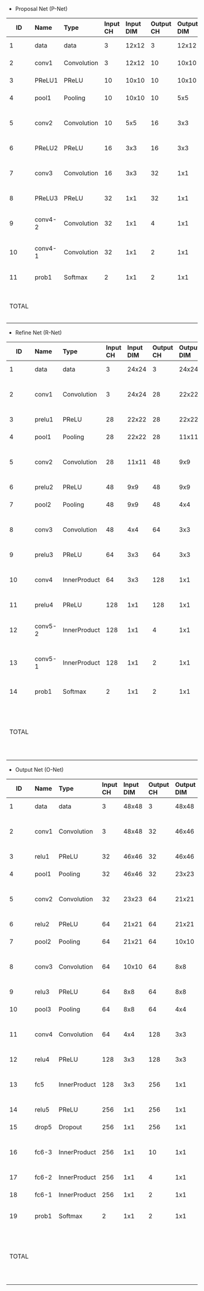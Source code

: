 * Proposal Net (P-Net)

| ID | Name | Type | Input CH | Input DIM | Output CH | Output DIM | OPS | Mem |
| -- | :--- | :--- | :--- | :--- | :--- |:--- | :--- | :--- | 
| 1	| data	| data		| 3	| 12x12	| 3	| 12x12		| activation	432 | 
| 2	| conv1	| Convolution	| 3	| 12x12	| 10	| 10x10 |	macc	27k | activation	1000 | param	280| 
| 3	| PReLU1| 	PReLU	| 	10	| 10x10	| 10	| 10x10	| comp	1000 | activation	1000 | 
| 4	| pool1	| Pooling	| 	10	| 10x10	| 10	| 5x5	| comp	1000 | activation	250 | 
| 5	| conv2	| Convolution	| 10	| 5x5	| 16	| 3x3	| macc	12.96k | activation	144<br>param	1.46k | 
| 6	| PReLU2| 	PReLU	| 	16	| 3x3	| 16	| 3x3	| comp	144 | activation	144
| 7	| conv3	| Convolution		| 16	| 3x3	| 32	| 1x1	| macc	4.61k | activation	32<br>param	4.64k | 
| 8	| PReLU3| 	PReLU		| 32	| 1x1	| 32	| 1x1	| comp	32 | activation	32| 
| 9	| conv4-2	| Convolution	| 	32	| 1x1	| 4	| 1x1 | 	macc	128 | activation	4<br>param	132| 
| 10	| conv4-1	| Convolution	| 	32	| 1x1	| 2	| 1x1	| macc	64 | activation	2<br>param	66 | 
| 11	| prob1	| Softmax		| 2	| 1x1	| 2	| 1x1 | add	2<br>div	2<br>exp	2 | activation	2 |
| TOTAL | | | | | | |	macc	44.76k<br>comp	2.18k | add	2<br>div	2<br>exp	2 | activation	3.04k<br>param	6.57k |


* Refine Net (R-Net)

| ID | Name | Type | Input CH | Input DIM | Output CH | Output DIM | OPS | Mem |
| -- | :--- | :--- | :--- | :--- | :--- |:--- | :--- | :--- | 
| 1	| data	| data		| 3	| 24x24	| 3	| 24x24 | activation	1.73k | 
| 2	| conv1	| Convolution	| 	3	| 24x24	| 28	| 22x22 | 	macc	365.9k | activation	13.55k<br>param	784 | 
| 3	| prelu1	| PReLU	| 	28	| 22x22	| 28	| 22x22 | comp	13.55k | activation	13.55k | 
| 4	| pool1	| Pooling	| 28	| 22x22	| 28	| 11x11	| comp	30.49k | activation	3.39k | 
| 5	| conv2	| Convolution		| 28	| 11x11	| 48	| 9x9	| macc	979.78k | activation	3.89k<br>param	12.14k | 
| 6	| prelu2	| PReLU		| 48	| 9x9	| 48	| 9x9 | comp	3.89k | activation	3.89k | 
| 7	| pool2	| Pooling	| 	48	| 9x9	| 48	| 4x4 | comp	6.91k | activation	768 | 
| 8	| conv3	| Convolution	| 	48	| 4x4	| 64	| 3x3 | macc	110.59k | activation	576<br>param	12.35k | 
| 9	| prelu3	| PReLU	| 64	| 3x3	| 64	| 3x3 | comp	576 | activation	576 | 
| 10	| conv4	| InnerProduct	| 	64	| 3x3	| 128	| 1x1 | macc	73.73k | activation	128<br>param	73.86k | 
| 11	| prelu4	| PReLU	| 	128	| 1x1	| 128	| 1x1	| comp	128 | activation	128 | 
| 12	| conv5-2	| InnerProduct	| 	128	| 1x1	| 4	| 1x1 | macc	512 | activation	4<br>param	516 | 
| 13	| conv5-1	| InnerProduct	| 	128	| 1x1	| 2	| 1x1 | macc	256 | activation	2<br>param	258 | 
| 14	| prob1 | 	Softmax	 | 	2	| 1x1	| 2	| 1x1 | 	add	2<br>div	2<br>exp	2 | activation	2 | 
| TOTAL | | | | | | | macc	1.53M<br>comp	55.55k<br>add	2<br>div	2<br>exp	2 | activation	42.18k<br>param	99.91k | 


* Output Net (O-Net)

| ID | Name | Type | Input CH | Input DIM | Output CH | Output DIM | OPS | Mem |
| -- | :--- | :--- | :--- | :--- | :--- |:--- | :--- | :--- | 
| 1	 | data	| data		| 3	| 48x48	| 3	| 48x48 | activation	6.91k | 
| 2	| conv1	| Convolution	| 3	| 48x48	| 32	| 46x46 | macc	1.83M | activation	67.71k<br>param	896 | 
| 3	| relu1	| PReLU	| 32	| 46x46	| 32	| 46x46 | comp	67.71k | activation	67.71k | 
| 4	| pool1	| Pooling	| 32 | 46x46	| 32	| 23x23 | comp	152.35k | activation	16.93k | 
| 5	| conv2	| Convolution	| 	32	| 23x23	| 64	| 21x21 | macc	8.13M | activation	28.22k<br>param	18.5k | 
| 6	| relu2	| PReLU	| 	64	| 21x21	| 64	| 21x21	| comp	28.22k | activation	28.22k | 
| 7	| pool2	| Pooling	| 64	| 21x21	| 64	| 10x10	| comp	57.6k | activation	6.4k
| 8	| conv3	| Convolution	| 64	| 10x10	| 64	| 8x8	| macc	2.36M | activation	4.1k<br>param	36.93k | 
| 9	| relu3	| PReLU	| 	64	| 8x8	| 64	| 8x8 | comp	4.1k | activation	4.1k | 
| 10	| pool3	| Pooling		| 64	| 8x8	| 64	| 4x4	| comp	4.1k | activation	1.02k | 
| 11	| conv4	| Convolution	| 	64	| 4x4	| 128	| 3x3	| macc	294.91k | activation	1.15k<br>param	32.9k | 
| 12	| relu4	| PReLU	| 128	| 3x3	| 128	| 3x3	| comp	1.15k | activation	1.15k | 
| 13	| fc5	| InnerProduct | 128	| 3x3	| 256	| 1x1	| macc	294.91k | activation	256<br>param	295.17k | 
| 14	| relu5	| PReLU	| 	256	| 1x1	| 256	| 1x1 | comp	256 | activation	256 | 
| 15	| drop5	| Dropout	| 	256	| 1x1	| 256	| 1x1	| comp	256 | activation	256 | 
| 16	| fc6-3	| InnerProduct	| 	256	| 1x1	| 10	| 1x1 | macc	2.56k | activation	10<br>param	2.57k | 
| 17	| fc6-2	| InnerProduct	| 	256	| 1x1	| 4	| 1x1 | macc	1.02k | activation	4 | param	1.03k | 
| 18	| fc6-1	| InnerProduct	| 	256	| 1x1	| 2	| 1x1 | macc	512 | activation	2 | param	514 | 
| 19	| prob1	| Softmax		| 2	| 1x1	| 2	| 1x1 | add	2<br>div	2<br>exp	2 | activation	2 | 
| TOTAL | | | | | | | macc	12.91M<br>comp	315.74k<br>add	2<br>div	2<br>exp	2 | activation	234.42k<br>param	388.5k | 
